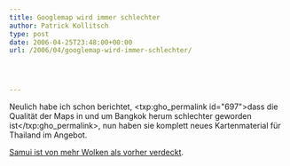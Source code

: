 ```yaml
---
title: Googlemap wird immer schlechter
author: Patrick Kollitsch
type: post
date: 2006-04-25T23:48:00+00:00
url: /2006/04/googlemap-wird-immer-schlechter/




---
```

Neulich habe ich schon berichtet, <txp:gho_permalink id="697">dass die Qualit&auml;t der Maps in und um Bangkok herum schlechter geworden ist</txp:gho_permalink>, nun haben sie komplett neues Kartenmaterial f&uuml;r Thailand im Angebot.

[Samui ist von mehr Wolken als vorher verdeckt][1].

 [1]: http://maps.google.com/?t=k&om=1&ll=9.514756,99.977646&spn=0.469297,0.42984